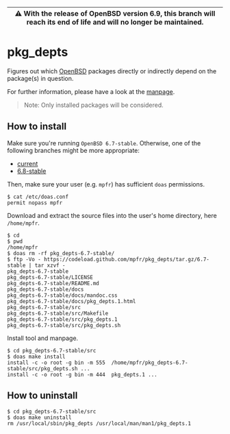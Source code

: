 | :warning: With the release of OpenBSD version 6.9, this branch will reach its end of life and will no longer be maintained.
| --- |

# pkg_depts

Figures out which [OpenBSD](https://www.openbsd.org) packages directly or indirectly depend on the package(s) in question.

For further information, please have a look at the [manpage](https://mpfr.net/man/pkg_depts/6.7-stable/pkg_depts.1.html).

> Note: Only installed packages will be considered.

## How to install

Make sure you're running `OpenBSD 6.7-stable`. Otherwise, one of the following branches might be more appropriate:
* [current](https://github.com/mpfr/pkg_depts)
* [6.8-stable](https://github.com/mpfr/pkg_depts/tree/6.8-stable)

Then, make sure your user (e.g. `mpfr`) has sufficient `doas` permissions.

```
$ cat /etc/doas.conf
permit nopass mpfr
```

Download and extract the source files into the user's home directory, here `/home/mpfr`.

```
$ cd
$ pwd
/home/mpfr
$ doas rm -rf pkg_depts-6.7-stable/
$ ftp -Vo - https://codeload.github.com/mpfr/pkg_depts/tar.gz/6.7-stable | tar xzvf -
pkg_depts-6.7-stable
pkg_depts-6.7-stable/LICENSE
pkg_depts-6.7-stable/README.md
pkg_depts-6.7-stable/docs
pkg_depts-6.7-stable/docs/mandoc.css
pkg_depts-6.7-stable/docs/pkg_depts.1.html
pkg_depts-6.7-stable/src
pkg_depts-6.7-stable/src/Makefile
pkg_depts-6.7-stable/src/pkg_depts.1
pkg_depts-6.7-stable/src/pkg_depts.sh
```

Install tool and manpage.

```
$ cd pkg_depts-6.7-stable/src
$ doas make install
install -c -o root -g bin -m 555  /home/mpfr/pkg_depts-6.7-stable/src/pkg_depts.sh ...
install -c -o root -g bin -m 444  pkg_depts.1 ...
```

## How to uninstall

```
$ cd pkg_depts-6.7-stable/src
$ doas make uninstall
rm /usr/local/sbin/pkg_depts /usr/local/man/man1/pkg_depts.1
```
